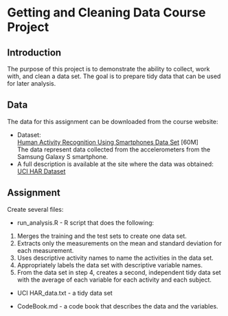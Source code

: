 # Getting and Cleaning Data Course Project

## Introduction  

The purpose of this project is to demonstrate the ability to collect, work with, and clean a data set. The goal is to prepare tidy data that can be used for later analysis.  
  
## Data  
 
The data for this assignment can be downloaded from the course website:
* Dataset:  
[Human Activity Recognition Using Smartphones Data Set](https://d396qusza40orc.cloudfront.net/getdata%2Fprojectfiles%2FUCI%20HAR%20Dataset.zip) [60M]  
The data represent data collected from the accelerometers from the Samsung Galaxy S smartphone.  
* A full description is available at the site where the data was obtained:  
[UCI HAR Dataset](http://archive.ics.uci.edu/ml/datasets/Human+Activity+Recognition+Using+Smartphones)  

## Assignment  

Create several files:  

- run_analysis.R - R script that does the following:  

1.	Merges the training and the test sets to create one data set.  
2.	Extracts only the measurements on the mean and standard deviation for each measurement.  
3.	Uses descriptive activity names to name the activities in the data set.  
4.	Appropriately labels the data set with descriptive variable names.  
5.	From the data set in step 4, creates a second, independent tidy data set with the average of each variable for each activity and each subject.  
  
- UCI HAR_data.txt - a tidy data set  
  
- CodeBook.md - a code book that describes the data and the variables.

